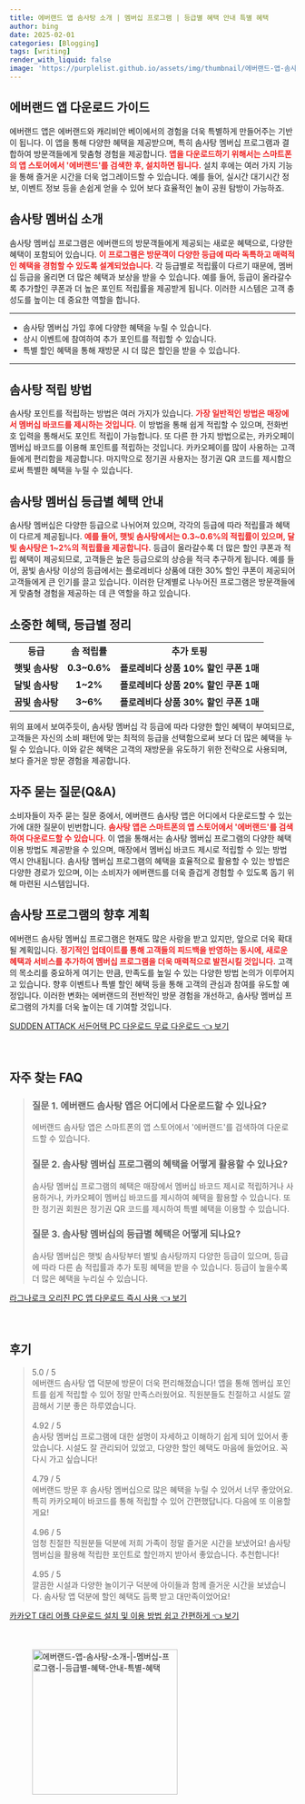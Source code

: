 ```yaml
---
title: 에버랜드 앱 솜사탕 소개 | 멤버십 프로그램 | 등급별 혜택 안내 특별 혜택
author: bing
date: 2025-02-01
categories: [Blogging]
tags: [writing]
render_with_liquid: false
image: 'https://purplelist.github.io/assets/img/thumbnail/에버랜드-앱-솜사탕-소개-|-멤버십-프로그램-|-등급별-혜택-안내-특별-혜택.webp'
---
```



<h2 id='에버랜드_앱_다운로드_가이드'>에버랜드 앱 다운로드 가이드</h2>

<p>에버랜드 앱은 에버랜드와 캐리비안 베이에서의 경험을 더욱 특별하게 만들어주는 기반이 됩니다. 이 앱을 통해 다양한 혜택을 제공받으며, 특히 솜사탕 멤버십 프로그램과 결합하여 방문객들에게 맞춤형 경험을 제공합니다. <b><span style="color: #ee2323;">앱을 다운로드하기 위해서는 스마트폰의 앱 스토어에서 '에버랜드'를 검색한 후, 설치하면 됩니다.</span></b> 설치 후에는 여러 가지 기능을 통해 즐거운 시간을 더욱 업그레이드할 수 있습니다. 예를 들어, 실시간 대기시간 정보, 이벤트 정보 등을 손쉽게 얻을 수 있어 보다 효율적인 놀이 공원 탐방이 가능하죠.</p>

<h2 id='솜사탕_멤버십_소개'>솜사탕 멤버십 소개</h2>

<p>솜사탕 멤버십 프로그램은 에버랜드의 방문객들에게 제공되는 새로운 혜택으로, 다양한 혜택이 포함되어 있습니다. <b><span style="color: #ee2323;">이 프로그램은 방문객이 다양한 등급에 따라 독특하고 매력적인 혜택을 경험할 수 있도록 설계되었습니다.</span></b> 각 등급별로 적립률이 다르기 때문에, 멤버십 등급을 올리면 더 많은 혜택과 보상을 받을 수 있습니다. 예를 들어, 등급이 올라갈수록 추가할인 쿠폰과 더 높은 포인트 적립률을 제공받게 됩니다. 이러한 시스템은 고객 충성도를 높이는 데 중요한 역할을 합니다.</p>

<hr />

<ul>
    <li>솜사탕 멤버십 가입 후에 다양한 혜택을 누릴 수 있습니다.</li>
    <li>상시 이벤트에 참여하여 추가 포인트를 적립할 수 있습니다.</li>
    <li>특별 할인 혜택을 통해 재방문 시 더 많은 할인을 받을 수 있습니다.</li>
</ul>

<hr />

<h2 id='솜사탕_적립방법'>솜사탕 적립 방법</h2>

<p>솜사탕 포인트를 적립하는 방법은 여러 가지가 있습니다. <b><span style="color: #ee2323;">가장 일반적인 방법은 매장에서 멤버십 바코드를 제시하는 것입니다.</span></b> 이 방법을 통해 쉽게 적립할 수 있으며, 전화번호 입력을 통해서도 포인트 적립이 가능합니다. 또 다른 한 가지 방법으로는, 카카오페이 멤버십 바코드를 이용해 포인트를 적립하는 것입니다. 카카오페이를 많이 사용하는 고객들에게 편리함을 제공합니다. 마지막으로 정기권 사용자는 정기권 QR 코드를 제시함으로써 특별한 혜택을 누릴 수 있습니다.</p>

<h2 id='등급별_혜택 안내'>솜사탕 멤버십 등급별 혜택 안내</h2>

<p>솜사탕 멤버십은 다양한 등급으로 나뉘어져 있으며, 각각의 등급에 따라 적립률과 혜택이 다르게 제공됩니다. <b><span style="color: #ee2323;">예를 들어, 햇빛 솜사탕에서는 0.3~0.6%의 적립률이 있으며, 달빛 솜사탕은 1~2%의 적립률을 제공합니다.</span></b> 등급이 올라갈수록 더 많은 할인 쿠폰과 적립 혜택이 제공되므로, 고객들은 높은 등급으로의 상승을 적극 추구하게 됩니다. 예를 들어, 꿈빛 솜사탕 이상의 등급에서는 플로레비다 상품에 대한 30% 할인 쿠폰이 제공되어 고객들에게 큰 인기를 끌고 있습니다. 이러한 단계별로 나누어진 프로그램은 방문객들에게 맞춤형 경험을 제공하는 데 큰 역할을 하고 있습니다.</p>

<h2 id='등급별_혜택_테이블'>소중한 혜택, 등급별 정리</h2>

<table>
    <tr>
        <td style="text-align: center; height: 17px;"><b>등급</b></td>
        <td style="text-align: center; height: 17px;"><b>솜 적립률</b></td>
        <td style="text-align: center; height: 17px;"><b>추가 토핑</b></td>
    </tr>
    <tr>
        <td style="text-align: center; height: 17px;"><b>햇빛 솜사탕</b></td>
        <td style="text-align: center; height: 17px;"><b>0.3~0.6%</b></td>
        <td style="text-align: center; height: 17px;"><b>플로레비다 상품 10% 할인 쿠폰 1매</b></td>
    </tr>
    <tr>
        <td style="text-align: center; height: 17px;"><b>달빛 솜사탕</b></td>
        <td style="text-align: center; height: 17px;"><b>1~2%</b></td>
        <td style="text-align: center; height: 17px;"><b>플로레비다 상품 20% 할인 쿠폰 1매</b></td>
    </tr>
    <tr>
        <td style="text-align: center; height: 17px;"><b>꿈빛 솜사탕</b></td>
        <td style="text-align: center; height: 17px;"><b>3~6%</b></td>
        <td style="text-align: center; height: 17px;"><b>플로레비다 상품 30% 할인 쿠폰 1매</b></td>
    </tr>
</table>

<p>위의 표에서 보여주듯이, 솜사탕 멤버십 각 등급에 따라 다양한 할인 혜택이 부여되므로, 고객들은 자신의 소비 패턴에 맞는 최적의 등급을 선택함으로써 보다 더 많은 혜택을 누릴 수 있습니다. 이와 같은 혜택은 고객의 재방문을 유도하기 위한 전략으로 사용되며, 보다 즐거운 방문 경험을 제공합니다.</p>

<h2 id='자주_묻는_질문_QNA'>자주 묻는 질문(Q&A)</h2>

<p>소비자들이 자주 묻는 질문 중에서, 에버랜드 솜사탕 앱은 어디에서 다운로드할 수 있는가에 대한 질문이 빈번합니다. <b><span style="color: #ee2323;">솜사탕 앱은 스마트폰의 앱 스토어에서 '에버랜드'를 검색하여 다운로드할 수 있습니다.</span></b> 이 앱을 통해서는 솜사탕 멤버십 프로그램의 다양한 혜택 이용 방법도 제공받을 수 있으며, 매장에서 멤버십 바코드 제시로 적립할 수 있는 방법 역시 안내됩니다. 솜사탕 멤버십 프로그램의 혜택을 효율적으로 활용할 수 있는 방법은 다양한 경로가 있으며, 이는 소비자가 에버랜드를 더욱 즐겁게 경험할 수 있도록 돕기 위해 마련된 시스템입니다.</p>

<h2 id='솜사탕_프로그램의_향후_계획'>솜사탕 프로그램의 향후 계획</h2>

<p>에버랜드 솜사탕 멤버십 프로그램은 현재도 많은 사랑을 받고 있지만, 앞으로 더욱 확대될 계획입니다. <b><span style="color: #ee2323;">정기적인 업데이트를 통해 고객들의 피드백을 반영하는 동시에, 새로운 혜택과 서비스를 추가하여 멤버십 프로그램을 더욱 매력적으로 발전시킬 것입니다.</span></b> 고객의 목소리를 중요하게 여기는 만큼, 만족도를 높일 수 있는 다양한 방법 논의가 이루어지고 있습니다. 향후 이벤트나 특별 할인 혜택 등을 통해 고객의 관심과 참여를 유도할 예정입니다. 이러한 변화는 에버랜드의 전반적인 방문 경험을 개선하고, 솜사탕 멤버십 프로그램의 가치를 더욱 높이는 데 기여할 것입니다.</p>


<p><a class="click-button" title="SUDDEN ATTACK 서든어택 PC 다운로드 무료 다운로드" href="https://purplelist.github.io/posts/SUDDEN-ATTACK-%EC%84%9C%EB%93%A0%EC%96%B4%ED%83%9D-PC-%EB%8B%A4%EC%9A%B4%EB%A1%9C%EB%93%9C-%EB%AC%B4%EB%A3%8C-%EB%8B%A4%EC%9A%B4%EB%A1%9C%EB%93%9C/" rel="dofollow">SUDDEN ATTACK 서든어택 PC 다운로드 무료 다운로드 👈 보기</a></p><br>
<h2 id='자주_찾는_FAQ'>자주 찾는 FAQ</h2>
<div itemscope="" itemtype="https://schema.org/FAQPage"> 
<blockquote> 
<div itemscope="" itemprop="mainEntity" itemtype="https://schema.org/Question"> 
<h3 itemprop="name">질문 1. 에버랜드 솜사탕 앱은 어디에서 다운로드할 수 있나요?</h3> 
<div itemscope="" itemprop="acceptedAnswer" itemtype="https://schema.org/Answer"> 
<span itemprop="text"> 
<p>에버랜드 솜사탕 앱은 스마트폰의 앱 스토어에서 '에버랜드'를 검색하여 다운로드할 수 있습니다.</p> 
</span> 
</div> 
</div> 
<div itemscope="" itemprop="mainEntity" itemtype="https://schema.org/Question"> 
<h3 itemprop="name">질문 2. 솜사탕 멤버십 프로그램의 혜택을 어떻게 활용할 수 있나요?</h3> 
<div itemscope="" itemprop="acceptedAnswer" itemtype="https://schema.org/Answer"> 
<span itemprop="text"> 
<p>솜사탕 멤버십 프로그램의 혜택은 매장에서 멤버십 바코드 제시로 적립하거나 사용하거나, 카카오페이 멤버십 바코드를 제시하여 혜택을 활용할 수 있습니다. 또한 정기권 회원은 정기권 QR 코드를 제시하여 특별 혜택을 이용할 수 있습니다.</p> 
</span> 
</div> 
</div> 
<div itemscope="" itemprop="mainEntity" itemtype="https://schema.org/Question"> 
<h3 itemprop="name">질문 3. 솜사탕 멤버십의 등급별 혜택은 어떻게 되나요?</h3> 
<div itemscope="" itemprop="acceptedAnswer" itemtype="https://schema.org/Answer"> 
<span itemprop="text"> 
<p>솜사탕 멤버십은 햇빛 솜사탕부터 별빛 솜사탕까지 다양한 등급이 있으며, 등급에 따라 다른 솜 적립률과 추가 토핑 혜택을 받을 수 있습니다. 등급이 높을수록 더 많은 혜택을 누리실 수 있습니다.</p> 
</span> 
</div> 
</div> 
</blockquote> 
</div>
<p><a class="click-button" title="라그나로크 오리진 PC 앱 다운로드 즉시 사용" href="https://purplelist.github.io/posts/%EB%9D%BC%EA%B7%B8%EB%82%98%EB%A1%9C%ED%81%AC-%EC%98%A4%EB%A6%AC%EC%A7%84-PC-%EC%95%B1-%EB%8B%A4%EC%9A%B4%EB%A1%9C%EB%93%9C-%EC%A6%89%EC%8B%9C-%EC%82%AC%EC%9A%A9/" rel="dofollow">라그나로크 오리진 PC 앱 다운로드 즉시 사용 👈 보기</a></p><br>
<h2 id='후기'>후기</h2>
<div itemscope itemtype="https://schema.org/Product">
  <blockquote>
  <div itemprop="review" itemscope itemtype="https://schema.org/Review">
      <div itemprop="reviewRating" itemscope itemtype="https://schema.org/Rating"> <span itemprop="ratingValue">5.0</span> / <span itemprop="bestRating">5</span> </div>
      <span itemprop="reviewBody">에버랜드 솜사탕 앱 덕분에 방문이 더욱 편리해졌습니다! 앱을 통해 멤버십 포인트를 쉽게 적립할 수 있어 정말 만족스러웠어요. 직원분들도 친절하고 시설도 깔끔해서 기분 좋은 하루였습니다.</span>
  </div>
  <br>
  <div itemprop="review" itemscope itemtype="https://schema.org/Review">
      <div itemprop="reviewRating" itemscope itemtype="https://schema.org/Rating"> <span itemprop="ratingValue">4.92</span> / <span itemprop="bestRating">5</span> </div>
      <span itemprop="reviewBody">솜사탕 멤버십 프로그램에 대한 설명이 자세하고 이해하기 쉽게 되어 있어서 좋았습니다. 시설도 잘 관리되어 있었고, 다양한 할인 혜택도 마음에 들었어요. 꼭 다시 가고 싶습니다!</span>
  </div>
  <br>
  <div itemprop="review" itemscope itemtype="https://schema.org/Review">
      <div itemprop="reviewRating" itemscope itemtype="https://schema.org/Rating"> <span itemprop="ratingValue">4.79</span> / <span itemprop="bestRating">5</span> </div>
      <span itemprop="reviewBody">에버랜드 방문 후 솜사탕 멤버십으로 많은 혜택을 누릴 수 있어서 너무 좋았어요. 특히 카카오페이 바코드를 통해 적립할 수 있어 간편했답니다. 다음에 또 이용할게요!</span>
  </div>
  <br>
  <div itemprop="review" itemscope itemtype="https://schema.org/Review">
      <div itemprop="reviewRating" itemscope itemtype="https://schema.org/Rating"> <span itemprop="ratingValue">4.96</span> / <span itemprop="bestRating">5</span> </div>
      <span itemprop="reviewBody">엄청 친절한 직원분들 덕분에 저희 가족이 정말 즐거운 시간을 보냈어요! 솜사탕 멤버십을 활용해 적립한 포인트로 할인까지 받아서 좋았습니다. 추천합니다!</span>
  </div>
  <br>
  <div itemprop="review" itemscope itemtype="https://schema.org/Review">
      <div itemprop="reviewRating" itemscope itemtype="https://schema.org/Rating"> <span itemprop="ratingValue">4.95</span> / <span itemprop="bestRating">5</span> </div>
      <span itemprop="reviewBody">깔끔한 시설과 다양한 놀이기구 덕분에 아이들과 함께 즐거운 시간을 보냈습니다. 솜사탕 앱 덕분에 할인 혜택도 듬뿍 받고 대만족이었어요!</span>
  </div>
  </blockquote>
</div>
<p><a class="click-button" title="카카오T 대리 어플 다운로드 설치 및 이용 방법 쉽고 간편하게" href="https://purplelist.github.io/posts/%EC%B9%B4%EC%B9%B4%EC%98%A4T-%EB%8C%80%EB%A6%AC-%EC%96%B4%ED%94%8C-%EB%8B%A4%EC%9A%B4%EB%A1%9C%EB%93%9C-%EC%84%A4%EC%B9%98-%EB%B0%8F-%EC%9D%B4%EC%9A%A9-%EB%B0%A9%EB%B2%95-%EC%89%BD%EA%B3%A0-%EA%B0%84%ED%8E%B8%ED%95%98%EA%B2%8C/" rel="dofollow">카카오T 대리 어플 다운로드 설치 및 이용 방법 쉽고 간편하게 👈 보기</a></p><br>
<figure class="image"><img src="https://purplelist.github.io/assets/img/thumbnail/에버랜드-앱-솜사탕-소개-|-멤버십-프로그램-|-등급별-혜택-안내-특별-혜택.webp" alt="에버랜드-앱-솜사탕-소개-|-멤버십-프로그램-|-등급별-혜택-안내-특별-혜택" width="256" height="256"></figure>